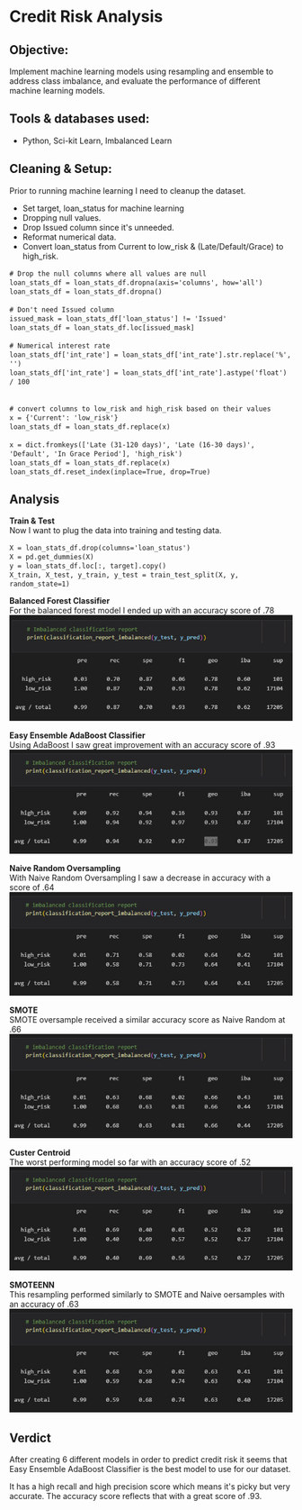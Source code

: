 # Credit Risk Analysis

## Objective: 
Implement machine learning models using resampling and ensemble to address class imbalance, and evaluate the performance of different machine learning models.

## Tools & databases used:
- Python, Sci-kit Learn, Imbalanced Learn

## Cleaning & Setup:
Prior to running machine learning I need to cleanup the dataset.
- Set target, loan_status for machine learning
- Dropping null values.
- Drop Issued column since it's unneeded.
- Reformat numerical data.
- Convert loan_status from Current to low_risk & (Late/Default/Grace) to high_risk.
```
# Drop the null columns where all values are null
loan_stats_df = loan_stats_df.dropna(axis='columns', how='all')
loan_stats_df = loan_stats_df.dropna()

# Don't need Issued column
issued_mask = loan_stats_df['loan_status'] != 'Issued'
loan_stats_df = loan_stats_df.loc[issued_mask]

# Numerical interest rate
loan_stats_df['int_rate'] = loan_stats_df['int_rate'].str.replace('%', '')
loan_stats_df['int_rate'] = loan_stats_df['int_rate'].astype('float') / 100


# convert columns to low_risk and high_risk based on their values
x = {'Current': 'low_risk'}   
loan_stats_df = loan_stats_df.replace(x)

x = dict.fromkeys(['Late (31-120 days)', 'Late (16-30 days)', 'Default', 'In Grace Period'], 'high_risk')    
loan_stats_df = loan_stats_df.replace(x)
loan_stats_df.reset_index(inplace=True, drop=True)
```

## Analysis

**Train & Test**  
Now I want to plug the data into training and testing data.
```
X = loan_stats_df.drop(columns='loan_status')
X = pd.get_dummies(X)
y = loan_stats_df.loc[:, target].copy()
X_train, X_test, y_train, y_test = train_test_split(X, y, random_state=1)
```

**Balanced Forest Classifier**  
For the balanced forest model I ended up with an accuracy score of .78
![bfc_accuracy](/Resources/Images/bfc_accuracy.jpg)

**Easy Ensemble AdaBoost Classifier**  
Using AdaBoost I saw great improvement with an accuracy score of .93
![adaboost_accuracy](/Resources/Images/adaboost_accuracy.jpg)

**Naive Random Oversampling**  
With Naive Random Oversampling I saw a decrease in accuracy with a score of .64
![oversample_accuracy](/Resources/Images/oversample_accuracy.jpg)

**SMOTE**  
SMOTE oversample received a similar accuracy score as Naive Random at .66
![smote_accuracy](/Resources/Images/smote_accuracy.jpg)

**Custer Centroid**  
The worst performing model so far with an accuracy score of .52
![ccentroid_accuracy](/Resources/Images/ccentroid_accuracy.jpg)

**SMOTEENN**  
This resampling performed similarly to SMOTE and Naive oersamples with an accuracy of .63
![smoteenn_accuracy](/Resources/Images/smoteenn_accuracy.jpg)

## Verdict

After creating 6 different models in order to predict credit risk it seems that Easy Ensemble AdaBoost Classifier is the best model to use for our dataset.

It has a high recall and high precision score which means it's picky but very accurate. The accuracy score reflects that with a great score of .93.
